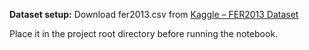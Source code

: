 **Dataset setup:**
Download fer2013.csv from [Kaggle – FER2013 Dataset](https://www.kaggle.com/datasets/deadskull7/fer2013)

Place it in the project root directory before running the notebook.